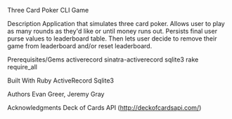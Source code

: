 Three Card Poker CLI Game

Description
Application that simulates three card poker. Allows user to play as many rounds as they'd like or until money runs out. Persists final user purse values to leaderboard table. Then lets user decide to remove their game from leaderboard and/or reset leaderboard.

Prerequisites/Gems
activerecord
sinatra-activerecord
sqlite3 
rake
require_all

Built With
Ruby
ActiveRecord
Sqlite3

Authors
Evan Greer, Jeremy Gray

Acknowledgments
Deck of Cards API (http://deckofcardsapi.com/)
